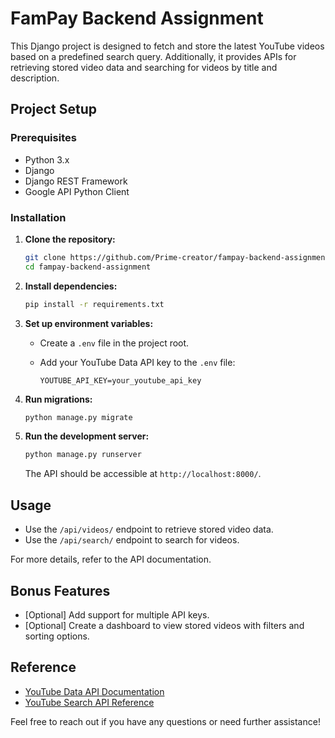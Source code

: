 # FamPay Backend Assignment

This Django project is designed to fetch and store the latest YouTube videos based on a predefined search query. Additionally, it provides APIs for retrieving stored video data and searching for videos by title and description.

## Project Setup

### Prerequisites

- Python 3.x
- Django
- Django REST Framework
- Google API Python Client

### Installation

1. **Clone the repository:**

    ```bash
    git clone https://github.com/Prime-creator/fampay-backend-assignment.git
    cd fampay-backend-assignment
    ```

2. **Install dependencies:**

    ```bash
    pip install -r requirements.txt
    ```

3. **Set up environment variables:**

   - Create a `.env` file in the project root.
   - Add your YouTube Data API key to the `.env` file:

        ```env
        YOUTUBE_API_KEY=your_youtube_api_key
        ```

4. **Run migrations:**

    ```bash
    python manage.py migrate
    ```

5. **Run the development server:**

    ```bash
    python manage.py runserver
    ```

    The API should be accessible at `http://localhost:8000/`.

## Usage

- Use the `/api/videos/` endpoint to retrieve stored video data.
- Use the `/api/search/` endpoint to search for videos.

For more details, refer to the API documentation.

## Bonus Features

- [Optional] Add support for multiple API keys.
- [Optional] Create a dashboard to view stored videos with filters and sorting options.

## Reference

- [YouTube Data API Documentation](https://developers.google.com/youtube/v3/getting-started)
- [YouTube Search API Reference](https://developers.google.com/youtube/v3/docs/search/list)

Feel free to reach out if you have any questions or need further assistance!
